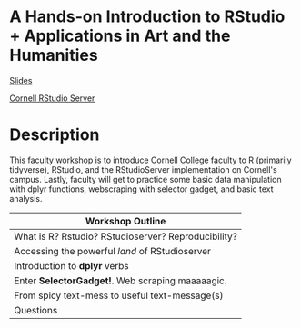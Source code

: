 # A Hands-on Introduction to RStudio + Applications in Art and the Humanities

[Slides](https://stats-tgeorge.github.io/Cornell-R-Workshop-2022/slides/Cornell_R_WS_2022.html#1)

[Cornell RStudio Server](http://turing.cornellcollege.edu:8787)

# Description

This faculty workshop is to introduce Cornell College faculty to R (primarily tidyverse), RStudio, and the RStudioServer implementation on Cornell's campus. Lastly, faculty will get to practice some basic data manipulation with dplyr functions, webscraping with selector gadget, and basic text analysis. 

| Workshop Outline								|
| --------------------------------------------------------- |
| What is R? Rstudio? RStudioserver? Reproducibility?		|
| Accessing the powerful *land* of RStudioserver			|
| Introduction to **dplyr** verbs					|
| Enter **SelectorGadget!**. Web scraping maaaaagic.		|
| From spicy text-mess to useful text-message(s)			|
| Questions									|